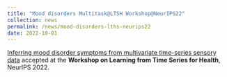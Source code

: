 ```yaml
---
title: "Mood disorders Multitask@LTSH Workshop@NeurIPS22"
collection: news
permalink: /news/mood-disorders-lths-neurips22
date: 2022-10-01
---
```

<a href="https://openreview.net/forum?id=awjU8fCDZjS">Inferring mood disorder symptoms from multivariate time-series sensory data</a> accepted at the <b>Workshop on Learning from Time Series for Health</b>, NeurIPS 2022.